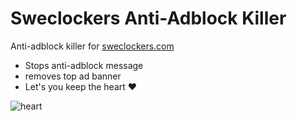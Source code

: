 # Sweclockers Anti-Adblock Killer

Anti-adblock killer for [sweclockers.com](https://www.sweclockers.com)

* Stops anti-adblock message 
* removes top ad banner
* Let's you keep the heart ♥

![heart](https://i.imgur.com/E8c2H7p.png)
